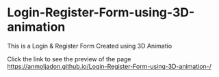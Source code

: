 # Login-Register-Form-using-3D-animation 
 This is a Login & Register Form Created using 3D Animatio


Click the link to see the preview of the page https://anmoljadon.github.io/Login-Register-Form-using-3D-animation-/
